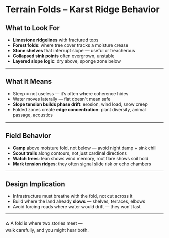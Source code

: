 # Terrain Folds – Karst Ridge Behavior

## What to Look For

- **Limestone ridgelines** with fractured tops
- **Forest folds**: where tree cover tracks a moisture crease
- **Stone shelves** that interrupt slope — useful or treacherous
- **Collapsed sink points** often overgrown, unstable
- **Layered slope logic**: dry above, sponge zone below

---

## What It Means

- Steep = not useless — it’s often where coherence hides
- Water moves laterally — flat doesn’t mean safe
- **Slope tension builds phase drift**: erosion, wind load, snow creep
- Folded zones create **edge concentration**: plant diversity, animal passage, acoustics

---

## Field Behavior

- **Camp** above moisture fold, not below — avoid night damp + sink chill
- **Scout trails** along contours, not just cardinal directions
- **Watch trees**: lean shows wind memory, root flare shows soil hold
- **Mark tension ridges**: they often signal slide risk or echo chambers

---

## Design Implication

- Infrastructure must breathe with the fold, not cut across it
- Build where the land already **slows** — shelves, terraces, elbows
- Avoid forcing roads where water would drift — they won’t last

---

🜂 A fold is where two stories meet —  
walk carefully, and you might hear both.
